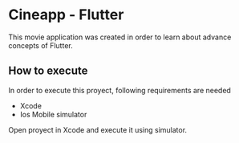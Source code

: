 # Cineapp - Flutter

This movie application was created in order to learn about advance concepts of Flutter. 

## How to execute 
In order to execute this proyect, following requirements are needed

- Xcode
- Ios Mobile simulator

Open proyect in Xcode and execute it using simulator.
